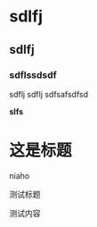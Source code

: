 # sdlfj

## sdlfj

### sdflssdsdf

sdflj sdflj sdfsafsdfsd

**slfs** 




# 这是标题


niaho 

测试标题

测试内容


